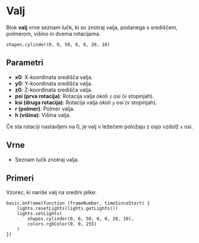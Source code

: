 # Valj

Blok **valj** vrne seznam lučk, ki so znotraj valja, podanega s središčem,
polmerom, višino in dvema rotacijama.

```sig
shapes.cylinder(0, 0, 50, 0, 0, 20, 10)
```

## Parametri

* **x0**: X-koordinata središča valja.
* **y0**: Y-koordinata središča valja.
* **z0**: Z-koordinata središča valja.
* **psi (prva rotacija)**: Rotacija valja okoli `z` osi (v stopinjah).
* **ksi (druga rotacija)**: Rotacija valja okoli `y` osi (v stopinjah).
* **r (polmer)**: Polmer valja.
* **h (višina)**: Višina valja.

Če sta rotaciji nastavljeni na 0, je valj v ležečem položaju z osjo vzdolž `x` osi.

## Vrne

* Seznam lučk znotraj valja.

## Primeri

Vzorec, ki nariše valj na sredini jelke:

```blocks
basic.onFrame(function (frameNumber, timeSinceStart) {
    lights.resetLights(lights.getLights())
    lights.setLights(
        shapes.cylinder(0, 0, 50, 0, 0, 20, 10),
        colors.rgbColor(0, 0, 255)
    )
})
```
